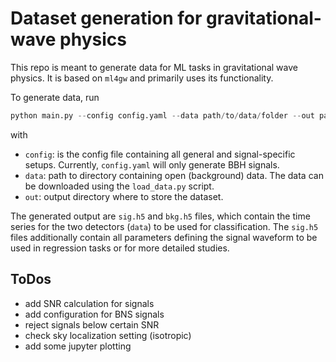 # Dataset generation for gravitational-wave physics

This repo is meant to generate data for ML tasks in gravitational wave physics. It is based on `ml4gw` and primarily uses its functionality.

To generate data, run
```python
python main.py --config config.yaml --data path/to/data/folder --out path/to/output/directory
```
with
- `config`: is the config file containing all general and signal-specific setups. Currently, `config.yaml` will only generate BBH signals.
- `data`: path to directory containing open (background) data. The data can be downloaded using the `load_data.py` script.
- `out`: output directory where to store the dataset.

The generated output are `sig.h5` and `bkg.h5` files, which contain the time series for the two detectors (`data`) to be used for classification. The `sig.h5` files additionally contain all parameters defining the signal waveform to be used in regression tasks or for more detailed studies.

## ToDos
- add SNR calculation for signals
- add configuration for BNS signals
- reject signals below certain SNR
- check sky localization setting (isotropic)
- add some jupyter plotting
